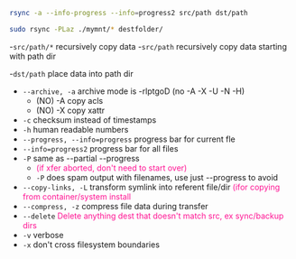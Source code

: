 
```sh
rsync -a --info-progress --info=progress2 src/path dst/path

sudo rsync -PLaz ./mymnt/* destfolder/


```

-`src/path/*` recursively copy data 
-`src/path` recursively copy data starting with path dir

-`dst/path` place data into path dir

- `--archive, -a` archive mode is -rlptgoD (no -A -X -U -N -H)
	- (NO) -A copy acls
	- (NO) -X copy xattr
- `-c` checksum instead of timestamps
- `-h` human readable numbers
- `--progress, --info=progress` progress bar for current fle
- `--info=progress2` progress bar for all files
- `-P` same as --partial --progress 
	- <font color="#FF1493"> (if xfer aborted, don't need to start over)</font>
	- `-P` does spam output with filenames, use just --progress to avoid
- `--copy-links, -L` transform symlink into referent file/dir <font color="#FF1493"> (ifor copying from container/system install</font>
- `--compress, -z` compress file data during transfer
- `--delete` <font color="#FF1493"> Delete anything dest that doesn't match src, ex sync/backup dirs</font>
- `-v` verbose
- `-x` don't cross filesystem boundaries